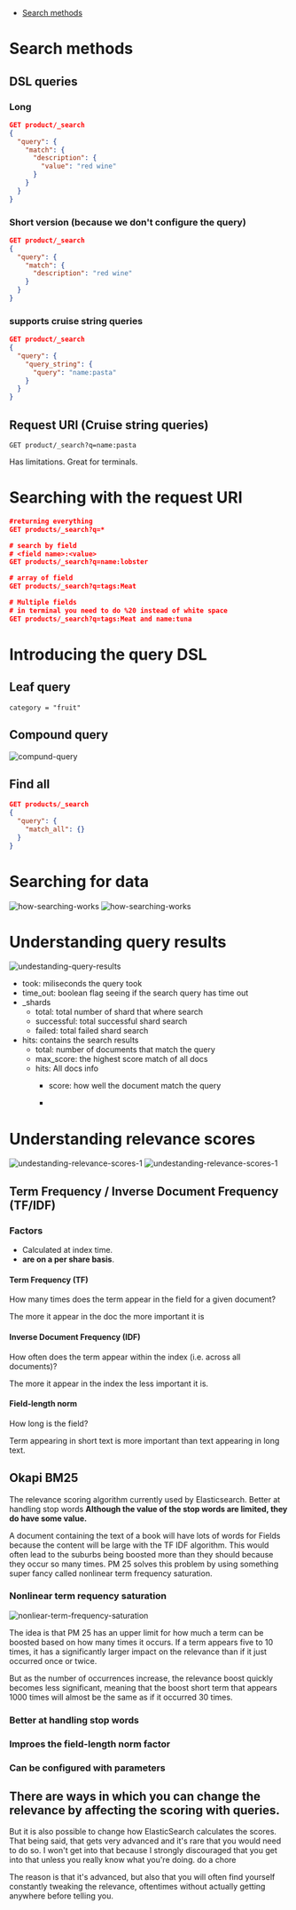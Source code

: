 - [Search methods](#search-methods)

# Search methods

## DSL queries

### Long

```JSON
GET product/_search
{
  "query": {
    "match": {
      "description": {
        "value": "red wine"
      }
    }
  }
}
```

### Short version (because we don't configure the query)

```JSON
GET product/_search
{
  "query": {
    "match": {
      "description": "red wine"
    }
  }
}
```

### supports cruise string queries

```JSON
GET product/_search
{
  "query": {
    "query_string": {
      "query": "name:pasta"
    }
  }
}
```

## Request URI (Cruise string queries)

`GET product/_search?q=name:pasta`

Has limitations.
Great for terminals.

# Searching with the request URI

```JSON
#returning everything
GET products/_search?q=*

# search by field
# <field name>:<value>
GET products/_search?q=name:lobster

# array of field
GET products/_search?q=tags:Meat 

# Multiple fields
# in terminal you need to do %20 instead of white space
GET products/_search?q=tags:Meat and name:tuna
```

# Introducing the query DSL

## Leaf query

`category = "fruit"`

## Compound query

![compund-query](pictures/mapping-and-analysis/compound-query.png)

## Find all

```JSON
GET products/_search
{
  "query": {
    "match_all": {}
  }
}
```

# Searching for data

![how-searching-works](pictures/5.Introduction-to-searching/how-searching-works-1.png)
![how-searching-works](pictures/5.Introduction-to-searching/how-searching-works-2.png)

# Understanding query results

![undestanding-query-results](pictures/5.Introduction-to-searching/undestanding-query-results.png)

- took: miliseconds the query took
- time_out: boolean flag seeing if the search query has time out
- _shards
  - total: total number of shard that where search
  - successful: total successful shard search
  - failed: total failed shard search
- hits: contains the search results
  - total: number of documents that match the query
  - max_score: the highest score match of all docs
  - hits: All docs info
    - score: how well the document match the query

    -

# Understanding relevance scores

![undestanding-relevance-scores-1](pictures/5.Introduction-to-searching/undestanding-relevance-scores-1.png)
![undestanding-relevance-scores-1](pictures/5.Introduction-to-searching/undestanding-relevance-scores-2.png)
## Term Frequency / Inverse Document Frequency (TF/IDF)

### Factors

- Calculated at index time.
- **are on a per share basis**.

#### Term Frequency (TF)

How many times does the term appear in the field for a given document?

The more it appear in the doc the more important it is

#### Inverse Document Frequency (IDF)

How often does the term appear within the index (i.e. across all documents)?

The more it appear in the index the less important it is.

#### Field-length norm

How long is the field?

Term appearing in short text is more important than text appearing in long text.

## Okapi BM25

The relevance scoring algorithm currently used by Elasticsearch.
Better at handling stop words
**Although the value of the stop words are limited, they do have some value.**

A document containing the text of a book will have lots of words for Fields because the content will be large with the TF IDF algorithm. This would often lead to the suburbs being boosted more than they should because they occur so many times. PM 25 solves this problem by using something super fancy called nonlinear term frequency saturation.

### Nonlinear term requency saturation

![nonliear-term-frequency-saturation](pictures/5.Introduction-to-searching/nonliear-term-frequency-saturation.png)

The idea is that PM 25 has an upper limit for how much a term can be boosted based on how many times it occurs. If a term appears five to 10 times, it has a significantly larger impact on the relevance than if it just occurred once or twice.

But as the number of occurrences increase, the relevance boost quickly becomes less significant, meaning that the boost short term that appears 1000 times will almost be the same as if it occurred 30 times.

### Better at handling stop words 

### Improes the field-length norm factor

### Can be configured with parameters

## There are ways in which you can change the relevance by affecting the scoring with queries. 

But it is also possible to change how ElasticSearch calculates the scores. That being said, that gets very advanced and it's rare that you would need to do so. I won't get into that because I strongly discouraged that you get into that unless you really know what you're doing. do a chore

The reason is that it's advanced, but also that you will often find yourself constantly tweaking the relevance, oftentimes without actually getting anywhere before telling you.

